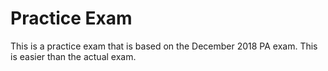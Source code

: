 # Practice Exam

This is a practice exam that is based on the December 2018 PA exam.  This is easier than the actual exam.
